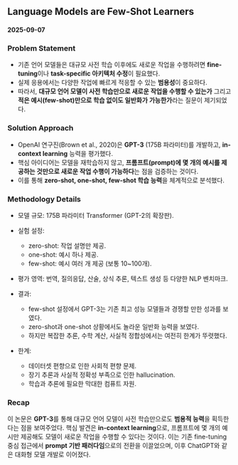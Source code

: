 ## Language Models are Few-Shot Learners

#### 2025-09-07

### Problem Statement

* 기존 언어 모델들은 대규모 사전 학습 이후에도 새로운 작업을 수행하려면 **fine-tuning**이나 **task-specific 아키텍처 수정**이 필요했다.
* 실제 응용에서는 다양한 작업에 빠르게 적응할 수 있는 **범용성**이 중요하다.
* 따라서, **대규모 언어 모델이 사전 학습만으로 새로운 작업을 수행할 수 있는가** 그리고 **적은 예시(few-shot)만으로 학습 없이도 일반화가 가능한가**라는 질문이 제기되었다.

### Solution Approach

* OpenAI 연구진(Brown et al., 2020)은 **GPT-3** (175B 파라미터)를 개발하고, **in-context learning** 능력을 평가했다.
* 핵심 아이디어는 모델을 재학습하지 않고, **프롬프트(prompt)에 몇 개의 예시를 제공하는 것만으로 새로운 작업 수행이 가능하다**는 점을 검증하는 것이다.
* 이를 통해 **zero-shot, one-shot, few-shot 학습 능력**을 체계적으로 분석했다.

### Methodology Details

* 모델 규모: 175B 파라미터 Transformer (GPT-2의 확장판).
* 실험 설정:

  * zero-shot: 작업 설명만 제공.
  * one-shot: 예시 하나 제공.
  * few-shot: 예시 여러 개 제공 (보통 10\~100개).
* 평가 영역: 번역, 질의응답, 산술, 상식 추론, 텍스트 생성 등 다양한 NLP 벤치마크.
* 결과:

  * few-shot 설정에서 GPT-3는 기존 최고 성능 모델들과 경쟁할 만한 성과를 보였다.
  * zero-shot과 one-shot 상황에서도 놀라운 일반화 능력을 보였다.
  * 하지만 복잡한 추론, 수학 계산, 사실적 정합성에서는 여전히 한계가 뚜렷했다.
* 한계:

  * 데이터셋 편향으로 인한 사회적 편향 문제.
  * 장기 추론과 사실적 정확성 부족으로 인한 hallucination.
  * 학습과 추론에 필요한 막대한 컴퓨트 자원.

### Recap

이 논문은 **GPT-3**를 통해 대규모 언어 모델이 사전 학습만으로도 **범용적 능력**을 획득한다는 점을 보여주었다.
핵심 발견은 **in-context learning**으로, 프롬프트에 몇 개의 예시만 제공해도 모델이 새로운 작업을 수행할 수 있다는 것이다.
이는 기존 fine-tuning 중심 접근에서 **prompt 기반 패러다임**으로의 전환을 이끌었으며, 이후 ChatGPT와 같은 대화형 모델 개발로 이어졌다.
